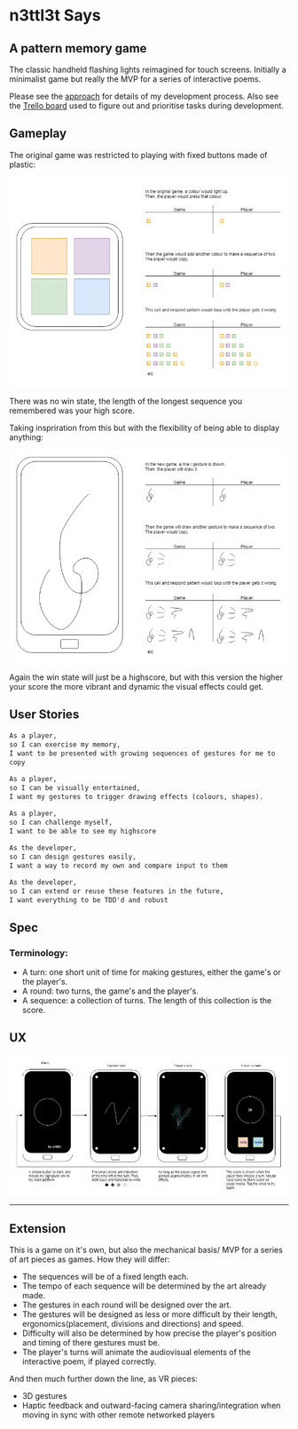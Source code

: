 # n3ttl3t Says

## A pattern memory game

The classic handheld flashing lights reimagined for touch screens.
Initially a minimalist game but really the MVP for a series of interactive poems.

Please see the [approach](APPROACH.md) for details of my development process.
Also see the [Trello board](https://trello.com/b/6atZPpqj/n3ttl3tsays) used to figure out and prioritise tasks during development.

## Gameplay

The original game was restricted to playing with fixed buttons made of plastic:

![original_gameplay](wip/OriginalGameplay.png)

There was no win state, the length of the longest sequence you remembered was your high score.

Taking inspriration from this but with the flexibility of being able to display anything:

![new gameplay](wip/NewGameplay.png)

Again the win state will just be a highscore, but with this version the higher your score the more vibrant and dynamic the visual effects could get.

## User Stories

```
As a player,
so I can exercise my memory,
I want to be presented with growing sequences of gestures for me to copy
```

```
As a player,
so I can be visually entertained,
I want my gestures to trigger drawing effects (colours, shapes).
```

```
As a player,
so I can challenge myself,
I want to be able to see my highscore
```

```
As the developer,
so I can design gestures easily,
I want a way to record my own and compare input to them
```

```
As the developer,
so I can extend or reuse these features in the future,
I want everything to be TDD'd and robust
```

## Spec

### Terminology:
- A turn: one short unit of time for making gestures, either the game's or the player's.
- A round: two turns, the game's and the player's.
- A sequence: a collection of turns. The length of this collection is the score.

## UX

![UX](wip/UX_001.png)

---

## Extension

This is a game on it's own, but also the mechanical basis/ MVP for a series of art pieces as games. How they will differ:
- The sequences will be of a fixed length each.
- The tempo of each sequence will be determined by the art already made.
- The gestures in each round will be designed over the art.
- The gestures will be designed as less or more difficult by their length, ergonomics(placement, divisions and directions) and speed.
- Difficulty will also be determined by how precise the player's position and timing of there gestures must be.
- The player's turns will animate the audiovisual elements of the interactive poem, if played correctly.

And then much further down the line, as VR pieces:
- 3D gestures
- Haptic feedback and outward-facing camera sharing/integration when moving in sync with other remote networked players